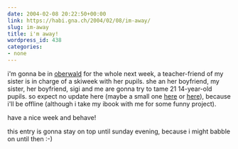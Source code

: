 ```yaml
---
date: 2004-02-08 20:22:50+00:00
link: https://habi.gna.ch/2004/02/08/im-away/
slug: im-away
title: i'm away!
wordpress_id: 438
categories:
- none
---
```


i'm gonna be in [oberwald](http://www.obergoms.ch/2index.html) for the whole next week, a teacher-friend of my sister is in charge of a skiweek with her pupils. she an her boyfriend, my sister, her boyfriend, sigi and me are gonna try to tame 21 14-year-old pupils.
so expect no update here (maybe a small one [here](https://habi.bild.li/) or [here](http://www.phlog.net/user/habi)), because i'll be offline (although i take my ibook with me for some funny project).

have a nice week and behave!

this entry is gonna stay on top until sunday evening, because i might babble on until then :-)

